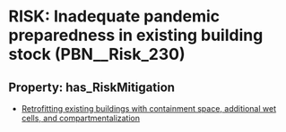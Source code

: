 # RISK: __Inadequate pandemic preparedness in existing building stock__ (PBN__Risk_230)

## Property: has_RiskMitigation

* [Retrofitting existing buildings with containment space, additional wet cells, and compartmentalization](PBN__RiskMitigation_274)

